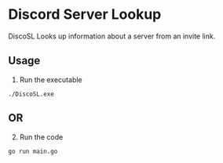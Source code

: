# Discord Server Lookup

DiscoSL Looks up information about a server from an invite link.

## Usage

1. Run the executable

```
./DiscoSL.exe
```

## OR

2. Run the code
```
go run main.go
```
